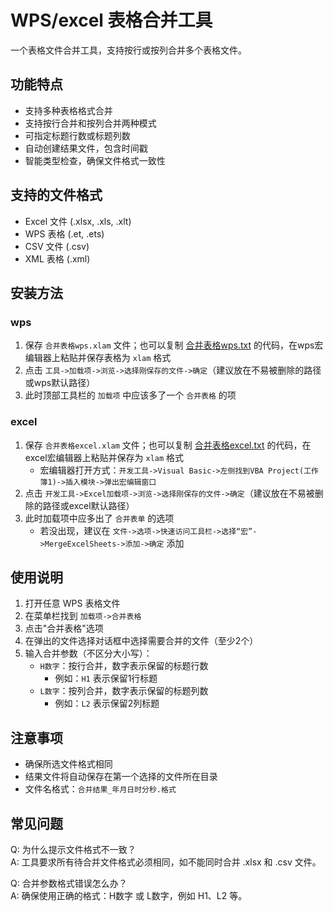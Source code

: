 # WPS/excel 表格合并工具

一个表格文件合并工具，支持按行或按列合并多个表格文件。

## 功能特点

- 支持多种表格格式合并
- 支持按行合并和按列合并两种模式
- 可指定标题行数或标题列数
- 自动创建结果文件，包含时间戳
- 智能类型检查，确保文件格式一致性

## 支持的文件格式

- Excel 文件 (.xlsx, .xls, .xlt)
- WPS 表格 (.et, .ets)
- CSV 文件 (.csv)
- XML 表格 (.xml)

## 安装方法
### wps
1. 保存 `合并表格wps.xlam` 文件；也可以复制 [合并表格wps.txt](https://github.com/Eva-Peter/Merge-Forms/blob/main/%E5%90%88%E5%B9%B6%E8%A1%A8%E6%A0%BCwps.txt) 的代码，在wps宏编辑器上粘贴并保存表格为 `xlam` 格式
2. 点击 `工具->加载项->浏览->选择刚保存的文件->确定`（建议放在不易被删除的路径或wps默认路径）
3. 此时顶部工具栏的 `加载项` 中应该多了一个 `合并表格` 的项
### excel
1. 保存 `合并表格excel.xlam` 文件；也可以复制 [合并表格excel.txt](https://github.com/Eva-Peter/Merge-Forms/blob/main/%E5%90%88%E5%B9%B6%E8%A1%A8%E6%A0%BCexcel.txt) 的代码，在excel宏编辑器上粘贴并保存为 `xlam` 格式
   - 宏编辑器打开方式：`开发工具->Visual Basic->左侧找到VBA Project(工作簿1)->插入模块->弹出宏编辑窗口`
2. 点击 `开发工具->Excel加载项->浏览->选择刚保存的文件->确定`（建议放在不易被删除的路径或excel默认路径）
3. 此时加载项中应多出了 `合并表单` 的选项
   - 若没出现，建议在 `文件->选项->快速访问工具栏->选择“宏”->MergeExcelSheets->添加->确定` 添加 

## 使用说明

1. 打开任意 WPS 表格文件
2. 在菜单栏找到 `加载项->合并表格`
3. 点击"合并表格"选项
4. 在弹出的文件选择对话框中选择需要合并的文件（至少2个）
5. 输入合并参数（不区分大小写）：
   - `H数字`：按行合并，数字表示保留的标题行数
     - 例如：`H1` 表示保留1行标题
   - `L数字`：按列合并，数字表示保留的标题列数
     - 例如：`L2` 表示保留2列标题

## 注意事项

- 确保所选文件格式相同
- 结果文件将自动保存在第一个选择的文件所在目录
- 文件名格式：`合并结果_年月日时分秒.格式`

## 常见问题

Q: 为什么提示文件格式不一致？  
A: 工具要求所有待合并文件格式必须相同，如不能同时合并 .xlsx 和 .csv 文件。

Q: 合并参数格式错误怎么办？  
A: 确保使用正确的格式：H数字 或 L数字，例如 H1、L2 等。
